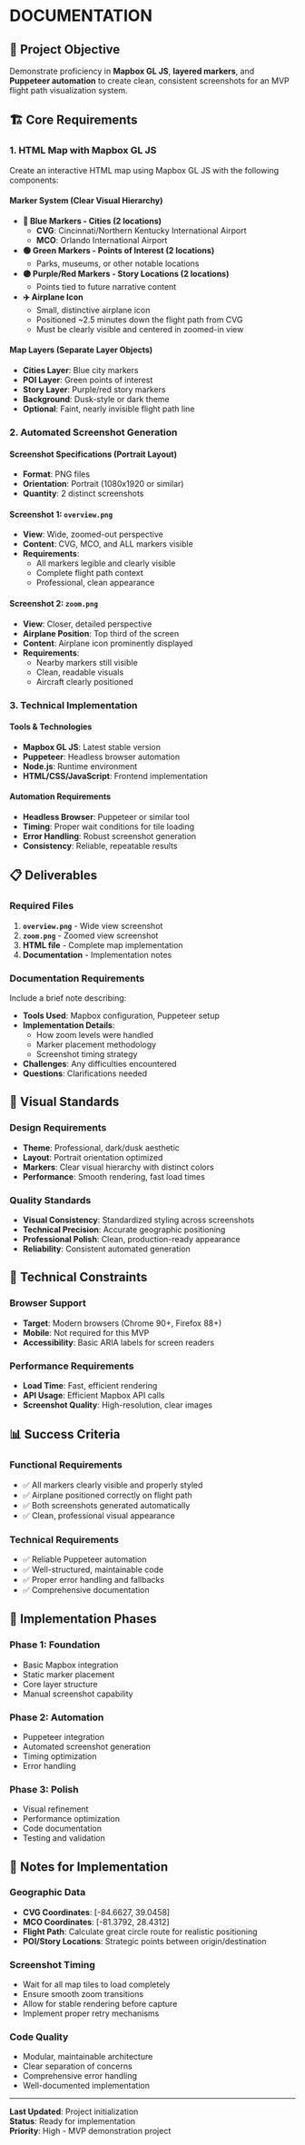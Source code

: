 # DOCUMENTATION

## 🎯 Project Objective
Demonstrate proficiency in **Mapbox GL JS**, **layered markers**, and **Puppeteer automation** to create clean, consistent screenshots for an MVP flight path visualization system.

## 🏗️ Core Requirements

### 1. HTML Map with Mapbox GL JS
Create an interactive HTML map using Mapbox GL JS with the following components:

#### Marker System (Clear Visual Hierarchy)
- **🔵 Blue Markers - Cities (2 locations)**
  - **CVG**: Cincinnati/Northern Kentucky International Airport
  - **MCO**: Orlando International Airport
- **🟢 Green Markers - Points of Interest (2 locations)**
  - Parks, museums, or other notable locations
- **🟣 Purple/Red Markers - Story Locations (2 locations)**
  - Points tied to future narrative content
- **✈️ Airplane Icon**
  - Small, distinctive airplane icon
  - Positioned ~2.5 minutes down the flight path from CVG
  - Must be clearly visible and centered in zoomed-in view

#### Map Layers (Separate Layer Objects)
- **Cities Layer**: Blue city markers
- **POI Layer**: Green points of interest
- **Story Layer**: Purple/red story markers
- **Background**: Dusk-style or dark theme
- **Optional**: Faint, nearly invisible flight path line

### 2. Automated Screenshot Generation

#### Screenshot Specifications (Portrait Layout)
- **Format**: PNG files
- **Orientation**: Portrait (1080x1920 or similar)
- **Quantity**: 2 distinct screenshots

#### Screenshot 1: `overview.png`
- **View**: Wide, zoomed-out perspective
- **Content**: CVG, MCO, and ALL markers visible
- **Requirements**: 
  - All markers legible and clearly visible
  - Complete flight path context
  - Professional, clean appearance

#### Screenshot 2: `zoom.png`
- **View**: Closer, detailed perspective
- **Airplane Position**: Top third of the screen
- **Content**: Airplane icon prominently displayed
- **Requirements**:
  - Nearby markers still visible
  - Clean, readable visuals
  - Aircraft clearly positioned

### 3. Technical Implementation

#### Tools & Technologies
- **Mapbox GL JS**: Latest stable version
- **Puppeteer**: Headless browser automation
- **Node.js**: Runtime environment
- **HTML/CSS/JavaScript**: Frontend implementation

#### Automation Requirements
- **Headless Browser**: Puppeteer or similar tool
- **Timing**: Proper wait conditions for tile loading
- **Error Handling**: Robust screenshot generation
- **Consistency**: Reliable, repeatable results

## 📋 Deliverables

### Required Files
1. **`overview.png`** - Wide view screenshot
2. **`zoom.png`** - Zoomed view screenshot
3. **HTML file** - Complete map implementation
4. **Documentation** - Implementation notes

### Documentation Requirements
Include a brief note describing:
- **Tools Used**: Mapbox configuration, Puppeteer setup
- **Implementation Details**: 
  - How zoom levels were handled
  - Marker placement methodology
  - Screenshot timing strategy
- **Challenges**: Any difficulties encountered
- **Questions**: Clarifications needed

## 🎨 Visual Standards

### Design Requirements
- **Theme**: Professional, dark/dusk aesthetic
- **Layout**: Portrait orientation optimized
- **Markers**: Clear visual hierarchy with distinct colors
- **Performance**: Smooth rendering, fast load times

### Quality Standards
- **Visual Consistency**: Standardized styling across screenshots
- **Technical Precision**: Accurate geographic positioning
- **Professional Polish**: Clean, production-ready appearance
- **Reliability**: Consistent automated generation

## 🔧 Technical Constraints

### Browser Support
- **Target**: Modern browsers (Chrome 90+, Firefox 88+)
- **Mobile**: Not required for this MVP
- **Accessibility**: Basic ARIA labels for screen readers

### Performance Requirements
- **Load Time**: Fast, efficient rendering
- **API Usage**: Efficient Mapbox API calls
- **Screenshot Quality**: High-resolution, clear images

## 📊 Success Criteria

### Functional Requirements
- ✅ All markers clearly visible and properly styled
- ✅ Airplane positioned correctly on flight path
- ✅ Both screenshots generated automatically
- ✅ Clean, professional visual appearance

### Technical Requirements
- ✅ Reliable Puppeteer automation
- ✅ Well-structured, maintainable code
- ✅ Proper error handling and fallbacks
- ✅ Comprehensive documentation

## 🚀 Implementation Phases

### Phase 1: Foundation
- Basic Mapbox integration
- Static marker placement
- Core layer structure
- Manual screenshot capability

### Phase 2: Automation
- Puppeteer integration
- Automated screenshot generation
- Timing optimization
- Error handling

### Phase 3: Polish
- Visual refinement
- Performance optimization
- Code documentation
- Testing and validation

## 📝 Notes for Implementation

### Geographic Data
- **CVG Coordinates**: [-84.6627, 39.0458]
- **MCO Coordinates**: [-81.3792, 28.4312]
- **Flight Path**: Calculate great circle route for realistic positioning
- **POI/Story Locations**: Strategic points between origin/destination

### Screenshot Timing
- Wait for all map tiles to load completely
- Ensure smooth zoom transitions
- Allow for stable rendering before capture
- Implement proper retry mechanisms

### Code Quality
- Modular, maintainable architecture
- Clear separation of concerns
- Comprehensive error handling
- Well-documented implementation

---

**Last Updated**: Project initialization  
**Status**: Ready for implementation  
**Priority**: High - MVP demonstration project 
